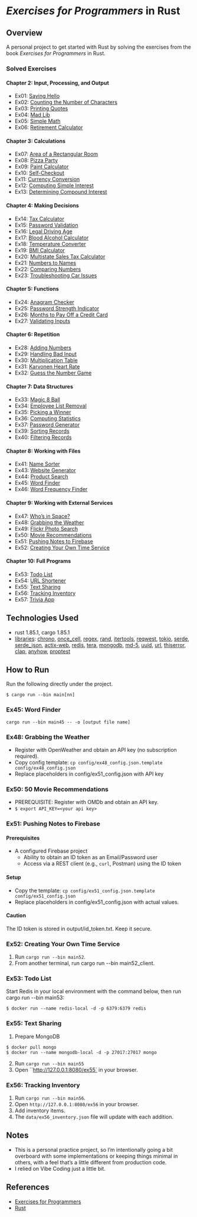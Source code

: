 # *Exercises for Programmers* in Rust

## Overview
A personal project to get started with Rust by solving the exercises from the book *Exercises for Programmers* in Rust.

### Solved Exercises
#### Chapter 2: Input, Processing, and Output
- Ex01: [Saying Hello](src/bin/main01.rs)
- Ex02: [Counting the Number of Characters](src/bin/main02.rs)
- Ex03: [Printing Quotes](src/bin/main03.rs)
- Ex04: [Mad Lib](src/bin/main04.rs)
- Ex05: [Simple Math](src/bin/main05.rs)
- Ex06: [Retirement Calculator](src/bin/main06.rs)
#### Chapter 3: Calculations
- Ex07: [Area of a Rectangular Room](src/bin/main07.rs)
- Ex08: [Pizza Party](src/bin/main08.rs)
- Ex09: [Paint Calculator](src/bin/main09.rs)
- Ex10: [Self-Checkout](src/bin/main10.rs)
- Ex11: [Currency Conversion](src/bin/main11.rs)
- Ex12: [Computing Simple Interest](src/bin/main12.rs)
- Ex13: [Determining Compound Interest](src/bin/main13.rs)
#### Chapter 4: Making Decisions
- Ex14: [Tax Calculator](src/bin/main14.rs)
- Ex15: [Password Validation](src/bin/main15.rs)
- Ex16: [Legal Driving Age](src/bin/main16.rs)
- Ex17: [Blood Alcohol Calculator](src/bin/main17.rs)
- Ex18: [Temperature Converter](src/bin/main18.rs)
- Ex19: [BMI Calculator](src/bin/main19.rs)
- Ex20: [Multistate Sales Tax Calculator](src/bin/main20.rs)
- Ex21: [Numbers to Names](src/bin/main21.rs)
- Ex22: [Comparing Numbers](src/bin/main22.rs)
- Ex23: [Troubleshooting Car Issues](src/bin/main23.rs)
#### Chapter 5: Functions
- Ex24: [Anagram Checker](src/bin/main24.rs)
- Ex25: [Password Strength Indicator](src/bin/main25.rs)
- Ex26: [Months to Pay Off a Credit Card](src/bin/main26.rs)
- Ex27: [Validating Inputs](src/bin/main27.rs)
#### Chapter 6: Repetition
- Ex28: [Adding Numbers](src/bin/main28.rs)
- Ex29: [Handling Bad Input](src/bin/main29.rs)
- Ex30: [Multiplication Table](src/bin/main30.rs)
- Ex31: [Karvonen Heart Rate](src/bin/main31.rs)
- Ex32: [Guess the Number Game](src/bin/main32.rs)
#### Chapter 7: Data Structures
- Ex33: [Magic 8 Ball](src/bin/main33.rs)
- Ex34: [Employee List Removal](src/bin/main34.rs)
- Ex35: [Picking a Winner](src/bin/main35.rs)
- Ex36: [Computing Statistics](src/bin/main36.rs)
- Ex37: [Password Generator](src/bin/main37.rs)
- Ex39: [Sorting Records](src/bin/main39.rs)
- Ex40: [Filtering Records](src/bin/main40.rs)
#### Chapter 8: Working with Files
- Ex41: [Name Sorter](src/bin/main41.rs)
- Ex43: [Website Generator](src/bin/main43.rs)
- Ex44: [Product Search](src/bin/main44.rs)
- Ex45: [Word Finder](src/bin/main45.rs)
- Ex46: [Word Frequency Finder](src/bin/main46.rs)
#### Chapter 9: Working with External Services
- Ex47: [Who’s in Space?](src/bin/main47.rs)
- Ex48: [Grabbing the Weather](src/bin/main48.rs)
- Ex49: [Flickr Photo Search](src/bin/main49.rs)
- Ex50: [Movie Recommendations](src/bin/main50.rs)
- Ex51: [Pushing Notes to Firebase](src/bin/main51.rs)
- Ex52: [Creating Your Own Time Service](src/bin/main52.rs)
#### Chapter 10: Full Programs
- Ex53: [Todo List](src/bin/main53.rs)
- Ex54: [URL Shortener](src/bin/main54.rs)
- Ex55: [Text Sharing](src/bin/main55.rs)
- Ex56: [Tracking Inventory](src/bin/main56.rs)
- Ex57: [Trivia App](src/bin/main57.rs)

## Technologies Used

- rust 1.85.1, cargo 1.85.1
- [libraries](Cargo.toml): [chrono](https://docs.rs/chrono/latest/chrono/), [once_cell](https://docs.rs/once_cell/latest/once_cell/), [regex](https://docs.rs/regex/latest/regex/), [rand](https://rand/docs.rs/latest/rand/), [itertools](https://docs.rs/itertools/latest/itertools/), [reqwest](https://docs.rs/reqwest/latest/reqwest/), [tokio](https://docs.rs/tokio/latest/tokio/), [serde](https://docs.rs/serde/latest/serde/), [serde_json](https://docs.rs/serde_json/latest/serde_json/), [actix-web](https://docs.rs/actix-web/latest/actix-web/), [redis](https://docs.rs/redis/latest/redis/), [tera](https://docs.rs/tera/latest/tera/), [mongodb](https://docs.rs/mongodb/latest/mongodb), [md-5](https://docs.rs/md-5/latest/md-5), [uuid](https://docs.rs/uuid/latest/uuid), [url](https://docs.rs/url/latest/url), [thiserror](https://docs.rs/thiserror/latest/thiserror), [clap](https://docs.rs/clap/latest/clap), [anyhow](https://docs.rs/anyhow/latest/anyhow), [proptest](https://docs.rs/proptest/latest/proptest)

## How to Run
Run the following directly under the project.
```
$ cargo run --bin main[nn]
```
### Ex45: Word Finder
`cargo run --bin main45 -- -o [output file name]`

### Ex48: Grabbing the Weather
- Register with OpenWeather and obtain an API key (no subscription required).
- Copy config template: `cp config/ex48_config.json.template config/ex48_config.json`
- Replace placeholders in config/ex51_config.json with API key
### Ex50: 50	Movie Recommendations
- PREREQUISITE: Register with OMDb and obtain an API key.
- `$ export API_KEY=<your api key>`

### Ex51: Pushing Notes to Firebase
#### Prerequisites
- A configured Firebase project
  - Ability to obtain an ID token as an Email/Password user
  - Access via a REST client (e.g., `curl`, Postman) using the ID token
#### Setup
  - Copy the template: `cp config/ex51_config.json.template config/ex51_config.json`
  - Replace placeholders in config/ex51_config.json with actual values.
#### Caution
The ID token is stored in output/id_token.txt. Keep it secure.

### Ex52: Creating Your Own Time Service
1. Run `cargo run --bin main52`.
2. From another terminal, run cargo run --bin main52_client.

### Ex53: Todo List
Start Redis in your local environment with the command below, then run cargo run --bin main53:
```
$ docker run --name redis-local -d -p 6379:6379 redis
```
### Ex55: Text Sharing
1. Prepare MongoDB
```
$ docker pull mongo
$ docker run --name mongodb-local -d -p 27017:27017 mongo
```
2. Run `cargo run --bin main55`
3. Open ``http://127.0.0.1:8080/ex55` in your browser.

### Ex56: Tracking Inventory
1. Run `cargo run --bin main56`.
2. Open `http://127.0.0.1:8080/ex56` in your browser.
3. Add inventory items.
4. The `data/ex56_inventory.json` file will update with each addition.

## Notes
- This is a personal practice project, so I’m intentionally going a bit overboard with some implementations or keeping things minimal in others, with a feel that’s a little different from production code.
- I relied on Vibe Coding just a little bit.

## References
- [Exercises for Programmers](https://www.oreilly.com/library/view/exercises-for-programmers/9781680501513/)
- [Rust](https://www.rust-lang.org/)
